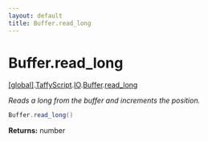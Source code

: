 ```yaml
---
layout: default
title: Buffer.read_long
---
```


# Buffer.read_long

[\[global\]]({{site.baseurl}}/docs/).[TaffyScript]({{site.baseurl}}/docs/TaffyScript/).[IO]({{site.baseurl}}/docs/TaffyScript/IO/).[Buffer]({{site.baseurl}}/docs/TaffyScript/IO/Buffer/).[read_long]({{site.baseurl}}/docs/TaffyScript/IO/Buffer/read_long/)

_Reads a long from the buffer and increments the position._

```cs
Buffer.read_long()
```

**Returns:** number
